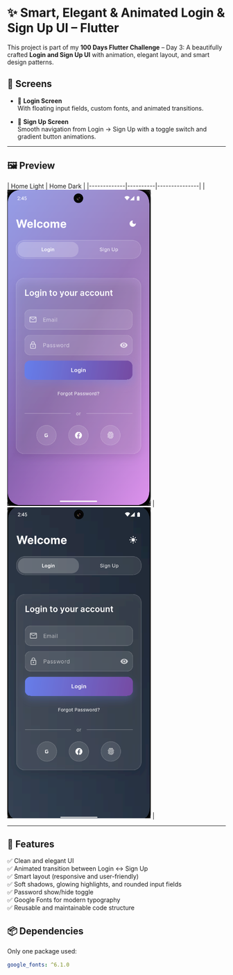 # ✨ Smart, Elegant & Animated Login & Sign Up UI – Flutter

This project is part of my **100 Days Flutter Challenge** – Day 3: A beautifully crafted **Login and Sign Up UI** with animation, elegant layout, and smart design patterns.

## 📱 Screens

- 🔐 **Login Screen**  
  With floating input fields, custom fonts, and animated transitions.

- 📝 **Sign Up Screen**  
  Smooth navigation from Login → Sign Up with a toggle switch and gradient button animations.


---

## 🖼️ Preview

| Home Light | Home Dark |
|-------------|----------|---------------|
| ![light](assets/screenshots/light_ss.png) | ![dark](assets/screenshots/dark_ss.png) |

---


## 🎯 Features

✅ Clean and elegant UI  
✅ Animated transition between Login ↔ Sign Up  
✅ Smart layout (responsive and user-friendly)  
✅ Soft shadows, glowing highlights, and rounded input fields  
✅ Password show/hide toggle  
✅ Google Fonts for modern typography  
✅ Reusable and maintainable code structure

## 📦 Dependencies

Only one package used:

```yaml
google_fonts: ^6.1.0
